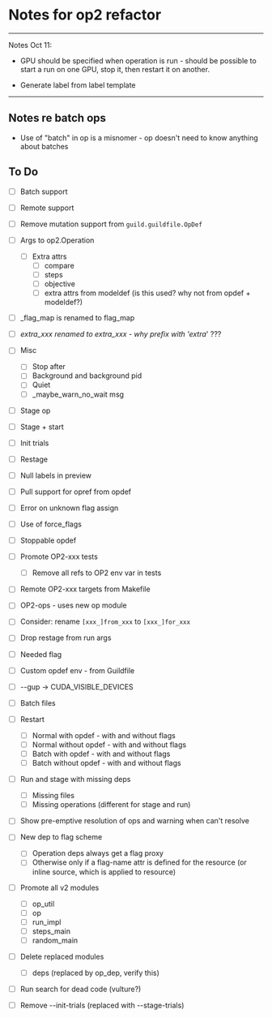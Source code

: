 # Notes for op2 refactor

-------------------

Notes Oct 11:

- GPU should be specified when operation is run - should be possible
  to start a run on one GPU, stop it, then restart it on another.

- Generate label from label template

-------------------

## Notes re batch ops

- Use of "batch" in op is a misnomer - op doesn't need to know
  anything about batches

## To Do

- [ ] Batch support
- [ ] Remote support
- [ ] Remove mutation support from `guild.guildfile.OpDef`

- [ ] Args to op2.Operation
  - [ ] Extra attrs
    - [ ] compare
    - [ ] steps
    - [ ] objective
    - [ ] extra attrs from modeldef (is this used? why not from opdef + modeldef?)

- [ ] _flag_map is renamed to flag_map
- [ ] _extra_xxx renamed to extra_xxx - why prefix with 'extra_' ???

- [ ] Misc
  - [ ] Stop after
  - [ ] Background and background pid
  - [ ] Quiet
  - [ ] _maybe_warn_no_wait msg

- [ ] Stage op
- [ ] Stage + start
- [ ] Init trials
- [ ] Restage

- [ ] Null labels in preview

- [ ] Pull support for opref from opdef

- [ ] Error on unknown flag assign
- [ ] Use of force_flags

- [ ] Stoppable opdef

- [ ] Promote OP2-xxx tests
  - [ ] Remove all refs to OP2 env var in tests

- [ ] Remote OP2-xxx targets from Makefile

- [ ] OP2-ops - uses new op module

- [ ] Consider: rename `[xxx_]from_xxx` to `[xxx_]for_xxx`

- [ ] Drop restage from run args

- [ ] Needed flag

- [ ] Custom opdef env - from Guildfile

- [ ] --gup -> CUDA_VISIBLE_DEVICES

- [ ] Batch files

- [ ] Restart
  - [ ] Normal with opdef - with and without flags
  - [ ] Normal without opdef - with and without flags
  - [ ] Batch with opdef - with and without flags
  - [ ] Batch without opdef - with and without flags

- [ ] Run and stage with missing deps
  - [ ] Missing files
  - [ ] Missing operations (different for stage and run)

- [ ] Show pre-emptive resolution of ops and warning when can't resolve

- [ ] New dep to flag scheme
  - [ ] Operation deps always get a flag proxy
  - [ ] Otherwise only if a flag-name attr is defined for the resource
    (or inline source, which is applied to resource)

- [ ] Promote all v2 modules
  - [ ] op_util
  - [ ] op
  - [ ] run_impl
  - [ ] steps_main
  - [ ] random_main

- [ ] Delete replaced modules
  - [ ] deps (replaced by op_dep, verify this)

- [ ] Run search for dead code (vulture?)

- [ ] Remove --init-trials (replaced with --stage-trials)
